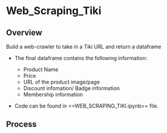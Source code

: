 # Web_Scraping_Tiki
## **Overview**

Build a web-crawler to take in a Tiki URL and return a dataframe
- The final dataframe contains the following information:
  - Product Name
  - Price
  - URL of the product image/page
  - Discount infomation/ Badge information
  - Membership information

- Code can be found in ==WEB_SCRAPING_TIKI.ipynb== file.

## **Process**

